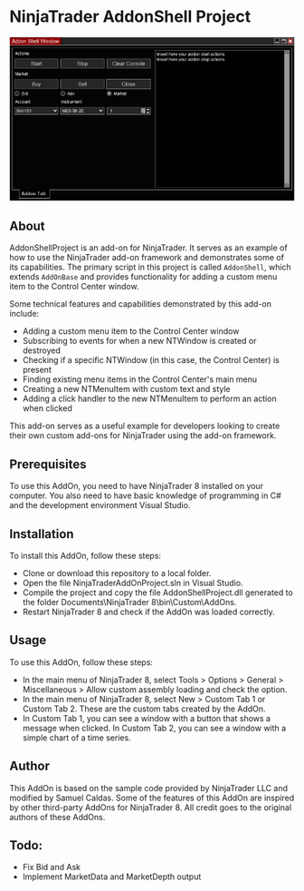# NinjaTrader AddonShell Project

![Screenshot of AddonShellProject](res/screen.png)

## About
AddonShellProject is an add-on for NinjaTrader. It serves as an example of how to use the NinjaTrader add-on framework and demonstrates some of its capabilities. The primary script in this project is called `AddonShell`, which extends `AddOnBase` and provides functionality for adding a custom menu item to the Control Center window.

Some technical features and capabilities demonstrated by this add-on include:
- Adding a custom menu item to the Control Center window
- Subscribing to events for when a new NTWindow is created or destroyed
- Checking if a specific NTWindow (in this case, the Control Center) is present
- Finding existing menu items in the Control Center's main menu
- Creating a new NTMenuItem with custom text and style
- Adding a click handler to the new NTMenuItem to perform an action when clicked

This add-on serves as a useful example for developers looking to create their own custom add-ons for NinjaTrader using the add-on framework.

## Prerequisites

To use this AddOn, you need to have NinjaTrader 8 installed on your computer. You also need to have basic knowledge of programming in C# and the development environment Visual Studio.

## Installation

To install this AddOn, follow these steps:

- Clone or download this repository to a local folder.
- Open the file NinjaTraderAddOnProject.sln in Visual Studio.
- Compile the project and copy the file AddonShellProject.dll generated to the folder Documents\NinjaTrader 8\bin\Custom\AddOns.
- Restart NinjaTrader 8 and check if the AddOn was loaded correctly.

## Usage

To use this AddOn, follow these steps:

- In the main menu of NinjaTrader 8, select Tools > Options > General > Miscellaneous > Allow custom assembly loading and check the option.
- In the main menu of NinjaTrader 8, select New > Custom Tab 1 or Custom Tab 2. These are the custom tabs created by the AddOn.
- In Custom Tab 1, you can see a window with a button that shows a message when clicked. In Custom Tab 2, you can see a window with a simple chart of a time series.

## Author

This AddOn is based on the sample code provided by NinjaTrader LLC and modified by Samuel Caldas. Some of the features of this AddOn are inspired by other third-party AddOns for NinjaTrader 8. All credit goes to the original authors of these AddOns.

## Todo:
- Fix Bid and Ask
- Implement MarketData and MarketDepth output
